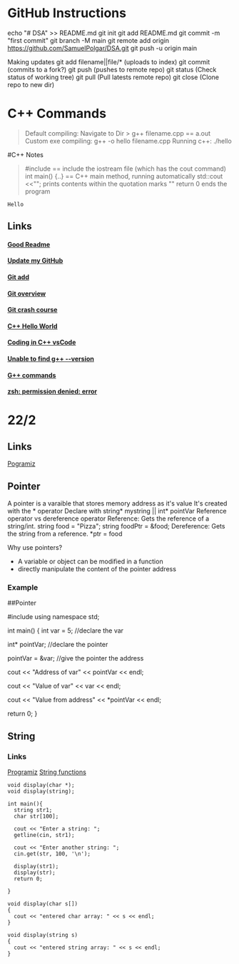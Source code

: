 # GitHub Instructions
echo "# DSA" >> README.md
git init
git add README.md
git commit -m "first commit"
git branch -M main
git remote add origin https://github.com/SamuelPolgar/DSA.git
git push -u origin main

Making updates
git add filename||file/*    (uploads to index)
git commit                  (commits to a fork?)
git push                    (pushes to remote repo)
git status                  (Check status of working tree)
git pull                    (Pull latests remote repo)
git close                   (Clone repo to new dir)


# C++ Commands
> Default compiling: Navigate to Dir > g++ filename.cpp == a.out
> Custom exe compiling: g++ -o hello filename.cpp
> Running c++: ./hello

#C++ Notes
> #include <iostream> == include the iostream file (which has the cout command)
> int main() {..} == C++ main method, running automatically
> std::cout <<""; prints contents within the quotation marks ""
> return 0 ends the program

```
Hello
```


## Links
#### [Good Readme](https://www.makeareadme.com/)
#### [Update my GitHub](https://www.tutsmake.com/upload-project-files-on-github-using-command-line/)
#### [Git add](https://github.com/git-guides/git-add)
#### [Git overview](https://www.earthdatascience.org/workshops/intro-version-control-git/basic-git-commands/d)
#### [Git crash course](https://www.youtube.com/watch?v=SWYqp7iY_Tc)
#### [C++ Hello World](https://www.programiz.com/cpp-programming/examples/print-sentence)
#### [Coding in C++ vsCode](https://code.visualstudio.com/docs/languages/cpp)
#### [Unable to find g++ --version](https://apple.stackexchange.com/questions/254380/why-am-i-getting-an-invalid-active-developer-path-when-attempting-to-use-git-a)
#### [G++ commands](https://www.geeksforgeeks.org/compiling-with-g-plus-plus/)
#### [zsh: permission denied: error]()



# 22/2 
## Links
[Pogramiz](https://www.programiz.com/cpp-programming/pointers)

## Pointer
A pointer is a varaible that stores memory address as it's value
It's created with the * operator
Declare with string* mystring || int* pointVar
Reference operator vs dereference operator
    Reference:      Gets the reference of a string/int. string food = "Pizza"; string foodPtr = &food;
    Dereference:    Gets the string from a reference. *ptr = food 

Why use pointers?
* A variable or object can be modified in a function
* directly manipulate the content of the pointer address

### Example
##Pointer

#include <iostream>
using namespace std;

int main() {
  int var = 5;  //declare the var

  int* pointVar; //declare the pointer

  pointVar = &var; //give the pointer the address


  cout << "Address of var" << pointVar << endl;

  cout << "Value of var" << var << endl;

  cout << "Value from address" << *pointVar << endl;

  return 0;
}


## String
### Links
[Programiz](https://www.programiz.com/cpp-programming/strings)
[String functions](http://www.cplusplus.com/reference/string/string/append/)

```
void display(char *);
void display(string);

int main(){
  string str1;
  char str[100];

  cout << "Enter a string: ";
  getline(cin, str1);

  cout << "Enter another string: ";
  cin.get(str, 100, '\n');

  display(str1);
  display(str);
  return 0;

}

void display(char s[])
{
  cout << "entered char array: " << s << endl;
}

void display(string s)
{
  cout << "entered string array: " << s << endl;
}
```


